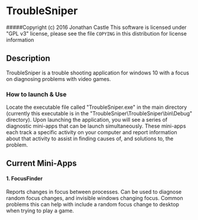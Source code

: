 # TroubleSniper
#####Copyright (c) 2016 Jonathan Castle
This software is licensed under "GPL v3" license, please see the file `COPYING` in this distribution for license information

## Description
TroubleSniper is a trouble shooting application for windows 10 with a focus on diagnosing problems with 
video games. 


### How to launch & Use
Locate the executable file called "TroubleSniper.exe" in the main directory (currently this executable is in the "TroubleSniper\TroubleSniper\bin\Debug" directory). Upon launching
the application, you will see a series of diagnostic mini-apps that can be launch simultaneously. These mini-apps each track a specific activity on your computer and report information about that activity to assist in 
finding causes of, and solutions to, the problem.


## Current Mini-Apps
#### 1. FocusFinder
Reports changes in focus between processes. Can be used to diagnose random focus changes, and invisible windows
changing focus. Common problems this can help with include a random focus change to desktop when trying to play a game.
